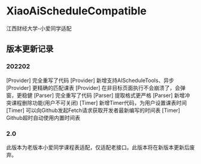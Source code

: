 # XiaoAiScheduleCompatible
江西财经大学-小爱同学适配

## 版本更新记录
### 202202
[Provider] 完全重写了代码
[Provider] 新增支持AIScheduleTools、异步
[Provider] 更精确的匹配课表
[Provider] 在非目标页面执行不会崩溃了，会弹窗，更稳健
[Parser] 完全重写了代码
[Parser] 提取格式更严格
[Parser] 新增冲突课程删除功能(用户不可关闭)
[Timer] 新增Timer代码，为用户设置课表时间
[Timer] 可以向Github发起Fetch请求获取开发者最新编写的时间表
[Timer] Github超时自动使用内置时间表

### 2.0
此版本为老版本小爱同学课程表适配，仅适配老接口。此版本将在新版本更新后废弃。
